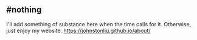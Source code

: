 #nothing
-----
I'll add something of substance here when the time calls for it. Otherwise, just enjoy my website.
https://johnstonliu.github.io/about/
